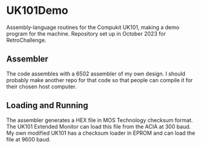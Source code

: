 # UK101Demo #

Assembly-language routines for the Compukit UK101,
making a demo program for the machine.
Repository set up in October 2023 for RetroChallenge.

## Assembler ##

The code assembles with a 6502 assembler of my own design.
I should probably make another repo for that code so that
people can compile it for their chosen host computer.

## Loading and Running ##

The assembler generates a HEX file in MOS Technology checksum format.
The UK101 Extended Monitor can load this file from the ACIA at 300 baud.
My own modified UK101 has a checksum loader in EPROM and can load
the file at 9600 baud.


